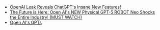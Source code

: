 - [OpenAI Leak Reveals ChatGPT's Insane New Features!](https://youtu.be/UNJWioF-9xg)
- [The Future is Here: Open AI's NEW Physical GPT-5 ROBOT Neo Shocks the Entire Industry! (MUST WATCH)](https://youtu.be/Wjv3EMpX370)
- [Open AI's GPTs](https://youtu.be/8Fqb4aw6E3s)
